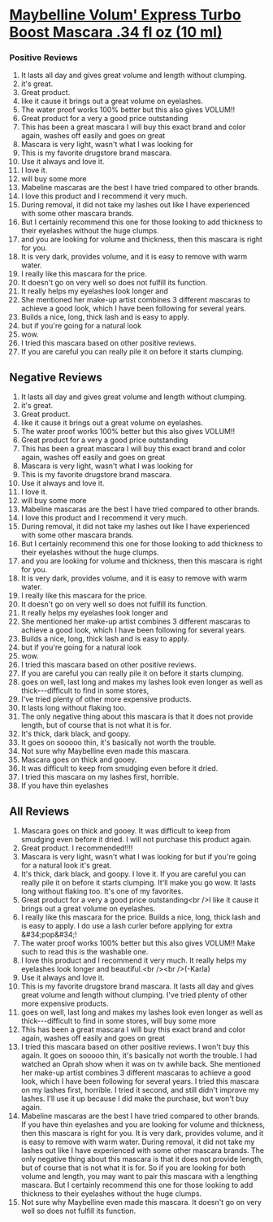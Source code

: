 # [Maybelline Volum&#x27; Express Turbo Boost Mascara .34 fl oz (10 ml)](https://products.checkmycream.com/products/Maybelline-Volum&#x27;-Express-Turbo-Boost-Mascara-.34-fl-oz-(10-ml).html)

### Positive Reviews

<ol>
      <li>It lasts all day and gives great volume and length without clumping.</li>
      <li>it&#x27;s great.</li>
      <li>Great product.</li>
      <li>like it cause it brings out a great volume on eyelashes.</li>
      <li>The water proof works 100% better but this also gives VOLUM!!</li>
      <li>Great product for a very a good price outstanding</li>
      <li>This has been a great mascara I will buy this exact brand and color again, washes off easily and goes on great</li>
      <li>Mascara is very light, wasn&#x27;t what I was looking for</li>
      <li>This is my favorite drugstore brand mascara.</li>
      <li>Use it always and love it.</li>
      <li>I love it.</li>
      <li>will buy some more</li>
      <li>Mabeline mascaras are the best I have tried compared to other brands.  </li>
      <li>I love this product and I recommend it very much.</li>
      <li>During removal, it did not take my lashes out like I have experienced with some other mascara brands.  </li>
      <li>But I certainly recommend this one for those looking to add thickness to their eyelashes without the huge clumps.</li>
      <li>and you are looking for volume and thickness, then this mascara is right for you.  </li>
      <li>It is very dark, provides volume, and it is easy to remove with warm water.  </li>
      <li>I really like this mascara for the price.  </li>
      <li>It doesn&#x27;t go on very well so does not fulfill its function.</li>
      <li>It really helps my eyelashes look longer and</li>
      <li>She mentioned her make-up artist combines 3 different mascaras to achieve a good look, which I have been following for several years.</li>
      <li>Builds a nice, long, thick lash and is easy to apply.  </li>
      <li>but if you&#x27;re going for a natural look</li>
      <li>wow.</li>
      <li>I tried this mascara based on other positive reviews.</li>
      <li>If you are careful you can really pile it on before it starts clumping.</li>
</ol>


<h2>Negative Reviews</h2>
<ol>
<li> It lasts all day and gives great volume and length without clumping.</li>
<li> it&#x27;s great.</li>
<li> Great product.</li>
<li> like it cause it brings out a great volume on eyelashes.</li>
<li> The water proof works 100% better but this also gives VOLUM!!</li>
<li> Great product for a very a good price outstanding</li>
<li> This has been a great mascara I will buy this exact brand and color again, washes off easily and goes on great</li>
<li> Mascara is very light, wasn&#x27;t what I was looking for</li>
<li> This is my favorite drugstore brand mascara.</li>
<li> Use it always and love it.</li>
<li> I love it.</li>
<li> will buy some more</li>
<li> Mabeline mascaras are the best I have tried compared to other brands.  </li>
<li> I love this product and I recommend it very much.</li>
<li> During removal, it did not take my lashes out like I have experienced with some other mascara brands.  </li>
<li> But I certainly recommend this one for those looking to add thickness to their eyelashes without the huge clumps.</li>
<li> and you are looking for volume and thickness, then this mascara is right for you.  </li>
<li> It is very dark, provides volume, and it is easy to remove with warm water.  </li>
<li> I really like this mascara for the price.  </li>
<li> It doesn&#x27;t go on very well so does not fulfill its function.</li>
<li> It really helps my eyelashes look longer and</li>
<li> She mentioned her make-up artist combines 3 different mascaras to achieve a good look, which I have been following for several years.</li>
<li> Builds a nice, long, thick lash and is easy to apply.  </li>
<li> but if you&#x27;re going for a natural look</li>
<li> wow.</li>
<li> I tried this mascara based on other positive reviews.</li>
<li> If you are careful you can really pile it on before it starts clumping.</li>
<li> goes on well, last long and makes my lashes look even longer as well as thick---difficult to find in some stores,</li>
<li> I&#x27;ve tried plenty of other more expensive products.</li>
<li> It lasts long without flaking too.</li>
<li> The only negative thing about this mascara is that it does not provide length, but of course that is not what it is for.</li>
<li> It&#x27;s thick, dark black, and goopy.</li>
<li> It goes on sooooo thin, it&#x27;s basically not worth the trouble.</li>
<li> Not sure why Maybelline even made this mascara.  </li>
<li> Mascara goes on thick and gooey.  </li>
<li> It was difficult to keep from smudging even before it dried.  </li>
<li> I tried this mascara on my lashes first, horrible.</li>
<li> If you have thin eyelashes</li>
</ol>

<h2>All Reviews</h2>

<ol>
    <li> Mascara goes on thick and gooey.  It was difficult to keep from smudging even before it dried.  I will not purchase this product again.</li>
    <li> Great product. I recommended!!!!</li>
    <li> Mascara is very light, wasn&#x27;t what I was looking for but if you&#x27;re going for a natural look it&#x27;s great.</li>
    <li> It&#x27;s thick, dark black, and goopy. I love it. If you are careful you can really pile it on before it starts clumping. It&#x27;ll make you go wow. It lasts long without flaking too. It&#x27;s one of my favorites.</li>
    <li> Great product for a very a good price outstanding&lt;br /&gt;I like it cause it brings out a great volume on eyelashes.</li>
    <li> I really like this mascara for the price.  Builds a nice, long, thick lash and is easy to apply.  I do use a lash curler before applying for extra &amp;#34;pop&amp;#34;!</li>
    <li> The water proof works 100% better but this also gives VOLUM!! Make such to read this is the washable one.</li>
    <li> I love this product and I recommend it very much. It really helps my eyelashes look longer and beautiful.&lt;br /&gt;&lt;br /&gt;(-Karla)</li>
    <li> Use it always and love it.</li>
    <li> This is my favorite drugstore brand mascara. It lasts all day and gives great volume and length without clumping. I&#x27;ve tried plenty of other more expensive products.</li>
    <li> goes on well, last long and makes my lashes look even longer as well as thick---difficult to find in some stores, will buy some more</li>
    <li> This has been a great mascara I will buy this exact brand and color again, washes off easily and goes on great</li>
    <li> I tried this mascara based on other positive reviews. I won&#x27;t buy this again. It goes on sooooo thin, it&#x27;s basically not worth the trouble. I had watched an Oprah show when it was on tv awhile back. She mentioned her make-up artist combines 3 different mascaras to achieve a good look, which I have been following for several years. I tried this mascara on my lashes first, horrible. I tried it second, and still didn&#x27;t improve my lashes. I&#x27;ll use it up because I did make the purchase, but won&#x27;t buy again.</li>
    <li> Mabeline mascaras are the best I have tried compared to other brands.  If you have thin eyelashes and you are looking for volume and thickness, then this mascara is right for you.  It is very dark, provides volume, and it is easy to remove with warm water.  During removal, it did not take my lashes out like I have experienced with some other mascara brands.  The only negative thing about this mascara is that it does not provide length, but of course that is not what it is for. So if you are looking for both volume and length, you may want to pair this mascara with a lengthing mascara.  But I certainly recommend this one for those looking to add thickness to their eyelashes without the huge clumps.</li>
    <li> Not sure why Maybelline even made this mascara.  It doesn&#x27;t go on very well so does not fulfill its function.</li>
</ol>




